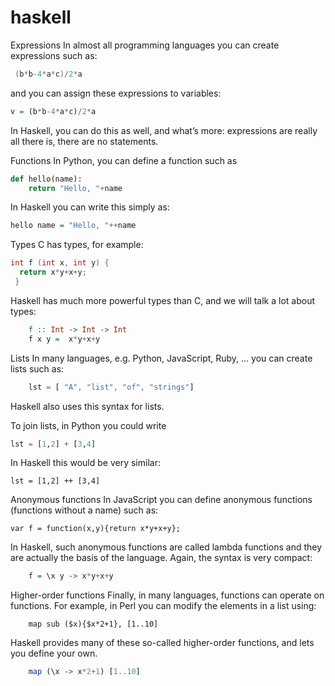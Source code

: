 # haskell

Expressions
In almost all programming languages you can create expressions such as:
```swift
 (b*b-4*a*c)/2*a
 ```
and you can assign these expressions to variables:
```haskell
v = (b*b-4*a*c)/2*a
```
In Haskell, you can do this as well, and what’s more: expressions are really all there is, there are no statements.

Functions
In Python, you can define a function such as
```python
def hello(name):
    return "Hello, "+name
```
In Haskell you can write this simply as:
```haskell
hello name = "Hello, "++name
 ```
Types
C has types, for example:
```c
int f (int x, int y) {
  return x*y+x+y;
 }
 ```
Haskell has much more powerful types than C, and we will talk a lot about types:
```haskell
    f :: Int -> Int -> Int
    f x y =  x*y+x+y
```
Lists
In many languages, e.g. Python, JavaScript, Ruby, … you can create lists such as:
```javascript
    lst = [ "A", "list", "of", "strings"]
 ```
Haskell also uses this syntax for lists.

To join lists, in Python you could write
```python
lst = [1,2] + [3,4]
```
In Haskell this would be very similar:

    lst = [1,2] ++ [3,4]
Anonymous functions
In JavaScript you can define anonymous functions (functions without a name) such as:

    var f = function(x,y){return x*y+x+y};
In Haskell, such anonymous functions are called lambda functions and they are actually the basis of the language. Again, the syntax is very compact:
```haskell
    f = \x y -> x*y+x+y
```
Higher-order functions
Finally, in many languages, functions can operate on functions. For example, in Perl you can modify the elements in a list using:
```pearl
    map sub ($x){$x*2+1}, [1..10]
```
Haskell provides many of these so-called higher-order functions, and lets you define your own.
```haskell
    map (\x -> x*2+1) [1..10]
```

